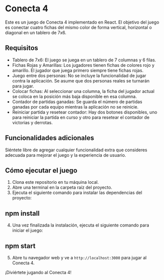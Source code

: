 # Conecta 4

Este es un juego de Conecta 4 implementado en React. El objetivo del juego es conectar cuatro fichas del mismo color de forma vertical, horizontal o diagonal en un tablero de 7x6.

## Requisitos

- Tablero de 7x6: El juego se juega en un tablero de 7 columnas y 6 filas.
- Fichas Rojas y Amarillas: Los jugadores tienen fichas de colores rojo y amarillo. El jugador que juega primero siempre tiene fichas rojas.
- Juego entre dos personas: No se incluye la funcionalidad de jugar contra la aplicación. Se asume que dos personas reales se turnarán para jugar.
- Colocar fichas: Al seleccionar una columna, la ficha del jugador actual se coloca en la posición más baja disponible en esa columna.
- Contador de partidas ganadas: Se guarda el número de partidas ganadas por cada equipo mientras la aplicación no se reinicie.
- Reiniciar partida y resetear contador: Hay dos botones disponibles, uno para reiniciar la partida en curso y otro para resetear el contador de victorias y derrotas.

## Funcionalidades adicionales

Siéntete libre de agregar cualquier funcionalidad extra que consideres adecuada para mejorar el juego y la experiencia de usuario.

## Cómo ejecutar el juego

1. Clona este repositorio en tu máquina local.
2. Abre una terminal en la carpeta raíz del proyecto.
3. Ejecuta el siguiente comando para instalar las dependencias del proyecto:

## npm install
4. Una vez finalizada la instalación, ejecuta el siguiente comando para iniciar el juego:
## npm start
5. Abre tu navegador web y ve a `http://localhost:3000` para jugar al Conecta 4.

¡Diviértete jugando al Conecta 4!
